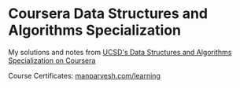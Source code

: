 # Coursera Data Structures and Algorithms Specialization
My solutions and notes from [UCSD's Data Structures and Algorithms Specialization on Coursera](https://www.coursera.org/specializations/data-structures-algorithms)

Course Certificates: [manparvesh.com/learning](https://manparvesh.com/learning/)
